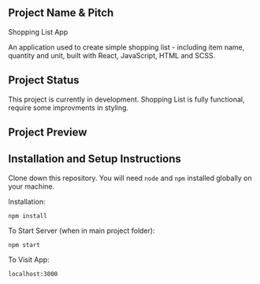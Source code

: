 ## Project Name & Pitch

Shopping List App

An application used to create simple shopping list - including item name, quantity and unit, built with React, JavaScript, HTML and SCSS.

## Project Status

This project is currently in development. Shopping List is fully functional, require some improvments in styling.

## Project Preview

## Installation and Setup Instructions

Clone down this repository. You will need `node` and `npm` installed globally on your machine. 

Installation:

`npm install`   

To Start Server (when in main project folder):

`npm start`  

To Visit App:

`localhost:3000`  
